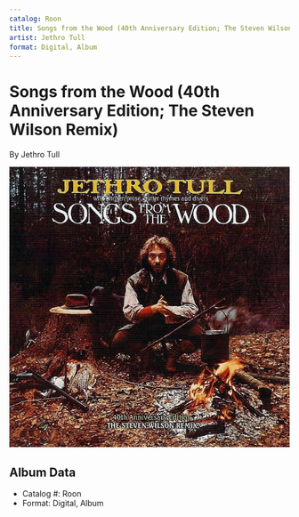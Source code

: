 ```yaml
---
catalog: Roon
title: Songs from the Wood (40th Anniversary Edition; The Steven Wilson Remix)
artist: Jethro Tull
format: Digital, Album
---
```


# Songs from the Wood (40th Anniversary Edition; The Steven Wilson Remix)

By Jethro Tull

![](../../assets/albumcovers/Jethro_Tull-Songs_from_the_Wood_40th_Anniversary_Edition;_The_Steven_Wilson_Remix.png)

## Album Data

- Catalog #: Roon
- Format: Digital, Album

